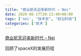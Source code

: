```yaml
---
title: "商业航天迎来新时代 – Nei"
date: 2020-06-17T20:13:40+08:00
tags: ['nei', "技术史", "前沿科技"]
categories: ['技术']
---
```


[商业航天迎来新时代 – Nei](/技术/商业航天迎来新时代%20–%20Nei.st.html)

回顾了spaceX的发展历程
